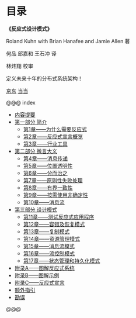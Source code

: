 
# 目录

**《反应式设计模式》**

Roland Kuhn with Brian Hanafee and Jamie Allen 著

何品 邱嘉和 王石冲 译

林炜翔 校审

定义未来十年的分布式系统架构！

[京东](https://u.jd.com/7yHAr6)
[当当](http://product.m.dangdang.com/26482900.html?&unionid=P-111740240m)

@@@ index
* [内容提要](abstract.md)
* [第一部分 简介](part1.md)
    * [第1章——为什么需要反应式](chapter-01/index.md)
    * [第2章——反应式宣言概览](chapter-02/index.md)
    * [第3章——行业工具](chapter-03/index.md)
* [第二部分 微言大义](part2.md)
    * [第4章——消息传递](chapter-04/index.md)
    * [第5章——位置透明性](chapter-05/index.md)
    * [第6章——分而治之](chapter-06/index.md)
    * [第7章——原则性失败处理](chapter-07/index.md)
    * [第8章——有界一致性](chapter-08/index.md)
    * [第9章——按需使用非确定性](chapter-09/index.md)
    * [第10章——消息流](chapter-10/index.md)
* [第三部分 设计模式](part3.md)    
    * [第11章——测试反应式应用程序](chapter-11/index.md)
    * [第12章——容错及恢复模式](chapter-12/index.md)
    * [第13章——复制模式](chapter-13/index.md)
    * [第14章——资源管理模式](chapter-14/index.md)
    * [第15章——消息流模式](chapter-15/index.md)
    * [第16章——流控制模式](chapter-16/index.md)
    * [第17章——状态管理和持久化模式](chapter-17/index.md)
* [附录A——图解反应式系统](appendix-01/index.md)
* [附录B——图解示例](appendix-02/index.md)
* [附录C——反应式宣言](appendix-03/index.md)
* [额外指引](extras.md)
* [勘误](errata.md)

@@@
